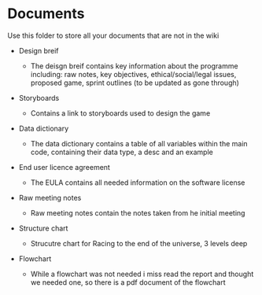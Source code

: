 # Documents

Use this folder to store all your documents that are not in the wiki


* Design breif
   * The deisgn breif contains key information about the programme including: raw notes, key objectives, ethical/social/legal issues, proposed game, sprint outlines (to be updated as gone through)
  
* Storyboards
   * Contains a link to storyboards used to design the game
  
* Data dictionary
  * The data dictionary contains a table of all variables within the main code, containing their data type, a desc and an example

* End user licence agreement
  * The EULA contains all needed information on the software license

* Raw meeting notes
  * Raw meeting notes contain the notes taken from he initial meeting

* Structure chart
  * Strucutre chart for Racing to the end of the universe, 3 levels deep

* Flowchart
  * While a flowchart was not needed i miss read the report and thought we needed one, so there is a pdf document of the flowchart

